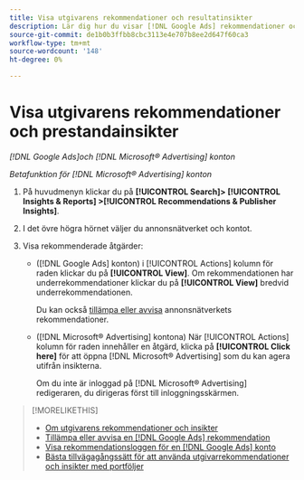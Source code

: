 ```yaml
---
title: Visa utgivarens rekommendationer och resultatinsikter
description: Lär dig hur du visar [!DNL Google Ads] rekommendationer och [!DNL Microsoft® Advertising] prestandainsikter för era annonsnätverkskonton.
source-git-commit: de1b0b3ffbb8cbc3113e4e707b8ee2d647f60ca3
workflow-type: tm+mt
source-wordcount: '148'
ht-degree: 0%

---
```


# Visa utgivarens rekommendationer och prestandainsikter

*[!DNL Google Ads]och [!DNL Microsoft® Advertising] konton*

*Betafunktion för [!DNL Microsoft® Advertising] konton*

1. På huvudmenyn klickar du på **[!UICONTROL Search]> [!UICONTROL Insights & Reports] >[!UICONTROL Recommendations & Publisher Insights]**.

1. I det övre högra hörnet väljer du annonsnätverket och kontot.

1. Visa rekommenderade åtgärder:

   * ([!DNL Google Ads] konton) i [!UICONTROL Actions] kolumn för raden klickar du på **[!UICONTROL View]**. Om rekommendationen har underrekommendationer klickar du på **[!UICONTROL View]** bredvid underrekommendationen.

     Du kan också [tillämpa eller avvisa](google-recommendation-apply-dismiss.md) annonsnätverkets rekommendationer.

   * ([!DNL Microsoft® Advertising] kontona) När [!UICONTROL Actions] kolumn för raden innehåller en åtgärd, klicka på **[!UICONTROL Click here]** för att öppna [!DNL Microsoft® Advertising] som du kan agera utifrån insikterna.

     Om du inte är inloggad på [!DNL Microsoft® Advertising] redigeraren, du dirigeras först till inloggningsskärmen.

>[!MORELIKETHIS]
>
>* [Om utgivarens rekommendationer och insikter](recommendation-support.md)
>* [Tillämpa eller avvisa en [!DNL Google Ads] rekommendation](google-recommendation-apply-dismiss.md)
>* [Visa rekommendationsloggen för en [!DNL Google Ads] konto](google-recommendation-view-log.md)
>* [Bästa tillvägagångssätt för att använda utgivarrekommendationer och insikter med portföljer](recommendation-best-practices.md)

